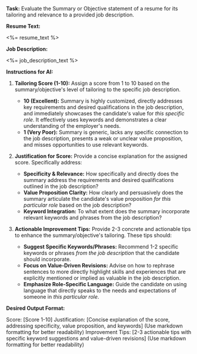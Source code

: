 **Task:** Evaluate the Summary or Objective statement of a resume for its tailoring and relevance to a provided job description.

**Resume Text:**

<%= resume_text %>

**Job Description:**

<%= job_description_text %>

**Instructions for AI:**

1. **Tailoring Score (1-10):** Assign a score from 1 to 10 based on the summary/objective's level of tailoring to the specific job description.

   - **10 (Excellent):** Summary is highly customized, directly addresses key requirements and desired qualifications in the job description, and immediately showcases the candidate's value for _this specific role_. It effectively uses keywords and demonstrates a clear understanding of the employer's needs.
   - **1 (Very Poor):** Summary is generic, lacks any specific connection to the job description, presents a weak or unclear value proposition, and misses opportunities to use relevant keywords.

2. **Justification for Score:** Provide a concise explanation for the assigned score. Specifically address:

   - **Specificity & Relevance:** How specifically and directly does the summary address the requirements and desired qualifications outlined in the job description?
   - **Value Proposition Clarity:** How clearly and persuasively does the summary articulate the candidate's value proposition _for this particular role_ based on the job description?
   - **Keyword Integration:** To what extent does the summary incorporate relevant keywords and phrases from the job description?

3. **Actionable Improvement Tips:** Provide 2-3 concrete and actionable tips to enhance the summary/objective's tailoring. These tips should:
   - **Suggest Specific Keywords/Phrases:** Recommend 1-2 specific keywords or phrases _from the job description_ that the candidate should incorporate.
   - **Focus on Value-Driven Revisions:** Advise on how to rephrase sentences to more directly highlight skills and experiences that are explicitly mentioned or implied as valuable in the job description.
   - **Emphasize Role-Specific Language:** Guide the candidate on using language that directly speaks to the needs and expectations of someone in _this particular role_.

**Desired Output Format:**

Score: [Score 1-10]
Justification: [Concise explanation of the score, addressing specificity, value proposition, and keywords] (Use markdown formatting for better readability)
Improvement Tips: [2-3 actionable tips with specific keyword suggestions and value-driven revisions] (Use markdown formatting for better readability)
